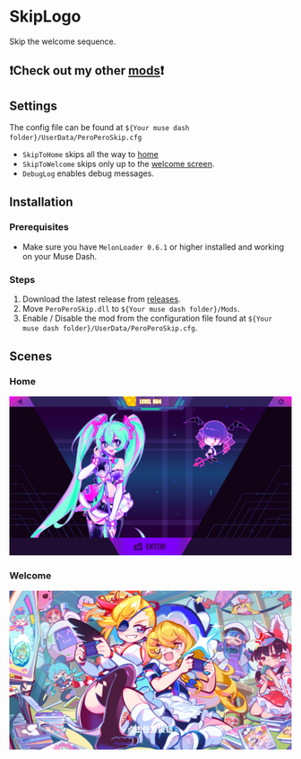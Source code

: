 # SkipLogo

Skip the welcome sequence.

## ❗Check out my other [mods](https://github.com/Asgragrt#musedash-modding)❗

## Settings

The config file can be found at `${Your muse dash folder}/UserData/PeroPeroSkip.cfg`

* ``SkipToHome`` skips all the way to [home](#home.)
* ``SkipToWelcome`` skips only up to the [welcome screen](#welcome).
* ``DebugLog`` enables debug messages.

## Installation

### Prerequisites

* Make sure you have `MelonLoader 0.6.1` or higher installed and working on your Muse Dash.

### Steps

1. Download the latest release from [releases](https://github.com/Asgragrt/PeroPeroSkip/releases/latest).
2. Move `PeroPeroSkip.dll` to `${Your muse dash folder}/Mods`.
3. Enable / Disable the mod from the configuration file found at `${Your muse dash folder}/UserData/PeroPeroSkip.cfg`.

## Scenes

### Home

![Home.jpg](Media/Home.jpg)

### Welcome

![Welcome.jpg](Media/Welcome.jpg)